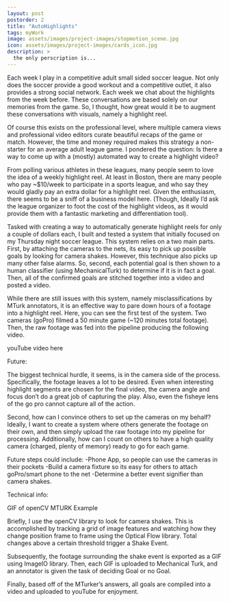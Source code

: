 ```yaml
---
layout: post
postorder: 2
title: "AutoHighlights"
tags: myWork
image: assets/images/project-images/stopmotion_scene.jpg
icon: assets/images/project-images/cards_icon.jpg
description: >
  the only perscription is...
---
```

Each week I play in a competitive adult small sided soccer league. Not only does the soccer provide a good workout and a competitive outlet, it also provides a strong social network. Each week we chat about the highlights from the week before. These conversations are based solely on our memories from the game. So, I thought, how great would it be to augment these conversations with visuals, namely a highlight reel.

Of course this exists on the professional level, where multiple camera views and professional video editors curate beautiful recaps of the game or match. However, the time and money required makes this strategy a non-starter for an average adult league game. I pondered the question: Is there a way to come up with a (mostly) automated way to create a highlight video?

From polling various athletes in these leagues, many people seem to love the idea of a weekly highlight reel. At least in Boston, there are many people who pay ~$10/week to participate in a sports league, and who say they would gladly pay an extra dollar for a highlight reel. Given the enthusiasm, there seems to be a sniff of a business model here. (Though, Ideally I’d ask the league organizer to foot the cost of the highlight videos, as it would provide them with a fantastic marketing and differentiation tool).

Tasked with creating a way to automatically generate highlight reels for only a couple of dollars each, I built and tested a system that initially focused on my Thursday night soccer league. This system relies on a two main parts. First, by attaching the cameras to the nets, its easy to pick up possible goals by looking for camera shakes. However, this technique also picks up many other false alarms. So, second, each potential goal is then shown to a human classifier (using MechanicalTurk) to determine if it is in fact a goal. Then, all of the confirmed goals are stitched together into a video and posted a video.

While there are still issues with this system, namely misclassifications by MTurk annotators, it is an effective way to pare down hours of a footage into a highlight reel. Here, you can see the first test of the system. Two cameras (goPro) filmed a 50 minute game (~120 minutes total footage). Then, the raw footage was fed into the pipeline producing the following video.

youTube video here

Future:

The biggest technical hurdle, it seems, is in the camera side of the process. Specifically, the footage leaves a lot to be desired. Even when interesting highlight segments are chosen for the final video, the camera angle and focus don’t do a great job of capturing the play. Also, even the fisheye lens of the go pro cannot capture all of the action.

Second, how can I convince others to set up the cameras on my behalf? Ideally, I want to create a system where others generate the footage on their own, and then simply upload the raw footage into my pipeline for processing. Additionally, how can I count on others to have a high quality camera (charged, plenty of memory) ready to go for each game.

Future steps could include:
-Phone App, so people can use the cameras in their pockets
-Build a camera fixture so its easy for others to attach goPro/smart phone to the net
-Determine a better event signifier than camera shakes.

Technical info:

GIF of openCV
MTURK Example

Briefly, I use the openCV library to look for camera shakes. This is accomplished by tracking a grid of image features and watching how they change position frame to frame using the Optical Flow library. Total changes above a certain threshold trigger a Shake Event.

Subsequently, the footage surrounding the shake event is exported as a GIF using ImageIO library. Then, each GIF is uploaded to Mechanical Turk, and an annotator is given the task of deciding Goal or no Goal.

Finally, based off of the MTurker’s answers, all goals are compiled into a video and uploaded to youTube for enjoyment.
